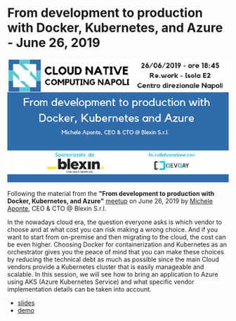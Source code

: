 # From development to production with Docker, Kubernetes, and Azure - June 26, 2019

![From development to production with Docker, Kubernetes, and Azure](banner.png)

Following the material from the **"From development to production with Docker, Kubernetes, and Azure"** [meetup](https://www.meetup.com/cncfnapoli/events/261921731/) on June 26, 2019 by [Michele Aponte](https://twitter.com/apomic80), CEO & CTO @ Blexin S.r.l.

In the nowadays cloud era, the question everyone asks is which vendor to choose and at what cost you can risk making a wrong choice. And if you want to start from on-premise and then migrating to the cloud, the cost can be even higher. Choosing Docker for containerization and Kubernetes as an orchestrator gives you the peace of mind that you can make these choices by reducing the technical debt as much as possible since the main Cloud vendors provide a Kubernetes cluster that is easily manageable and scalable. In this session, we will see how to bring an application to Azure using AKS (Azure Kubernetes Service) and what specific vendor implementation details can be taken into account.

* [slides](from-development-to-production-docker-kubernetes-azure.pdf)
* [demo](https://github.com/apomic80/demo-cncn-k8s)